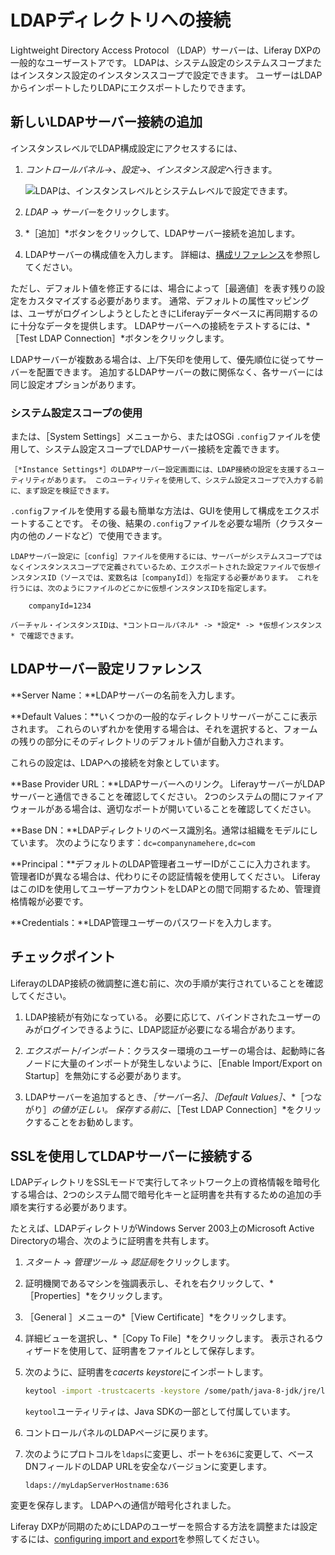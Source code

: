 # LDAPディレクトリへの接続

Lightweight Directory Access Protocol （LDAP）サーバーは、Liferay DXPの一般的なユーザーストアです。 LDAPは、システム設定のシステムスコープまたはインスタンス設定のインスタンススコープで設定できます。 ユーザーはLDAPからインポートしたりLDAPにエクスポートしたりできます。

## 新しいLDAPサーバー接続の追加

インスタンスレベルでLDAP構成設定にアクセスするには、

1. *コントロールパネル&rarr;、設定*&rarr;、*インスタンス設定*へ行きます。

    ![LDAPは、インスタンスレベルとシステムレベルで設定できます。](./connecting-to-an-ldap-directory/images/01.png)

1. *LDAP* &rarr; *サーバー*をクリックします。
1. *［追加］*ボタンをクリックして、LDAPサーバー接続を追加します。
1. LDAPサーバーの構成値を入力します。 詳細は、[構成リファレンス](#ldap-server-configuration-reference)を参照してください。

ただし、デフォルト値を修正するには、場合によって［最適値］を表す残りの設定をカスタマイズする必要があります。 通常、デフォルトの属性マッピングは、ユーザがログインしようとしたときにLiferayデータベースに再同期するのに十分なデータを提供します。 LDAPサーバーへの接続をテストするには、*［Test LDAP Connection］*ボタンをクリックします。

LDAPサーバーが複数ある場合は、上/下矢印を使用して、優先順位に従ってサーバーを配置できます。 追加するLDAPサーバーの数に関係なく、各サーバーには同じ設定オプションがあります。

### システム設定スコープの使用

または、［System Settings］メニューから、またはOSGi `.config`ファイルを使用して、システム設定スコープでLDAPサーバー接続を定義できます。

```{tip}
［*Instance Settings*］のLDAPサーバー設定画面には、LDAP接続の設定を支援するユーティリティがあります。 このユーティリティを使用して、システム設定スコープで入力する前に、まず設定を検証できます。
```

`.config`ファイルを使用する最も簡単な方法は、GUIを使用して構成をエクスポートすることです。 その後、結果の`.config`ファイルを必要な場所（クラスター内の他のノードなど）で使用できます。

```{note}
LDAPサーバー設定に［config］ファイルを使用するには、サーバーがシステムスコープではなくインスタンススコープで定義されているため、エクスポートされた設定ファイルで仮想インスタンスID（ソースでは、変数名は［companyId］）を指定する必要があります。 これを行うには、次のようにファイルのどこかに仮想インスタンスIDを指定します。

    companyId=1234

バーチャル・インスタンスIDは、*コントロールパネル* -> *設定* -> *仮想インスタンス* で確認できます。
```

## LDAPサーバー設定リファレンス

**Server Name：**LDAPサーバーの名前を入力します。

**Default Values：**いくつかの一般的なディレクトリサーバーがここに表示されます。 これらのいずれかを使用する場合は、それを選択すると、フォームの残りの部分にそのディレクトリのデフォルト値が自動入力されます。

これらの設定は、LDAPへの接続を対象としています。

**Base Provider URL：**LDAPサーバーへのリンク。 LiferayサーバーがLDAPサーバーと通信できることを確認してください。 2つのシステムの間にファイアウォールがある場合は、適切なポートが開いていることを確認してください。

**Base DN：**LDAPディレクトリのベース識別名。通常は組織をモデルにしています。 次のようになります：`dc=companynamehere,dc=com`

**Principal：**デフォルトのLDAP管理者ユーザーIDがここに入力されます。 管理者IDが異なる場合は、代わりにその認証情報を使用してください。 LiferayはこのIDを使用してユーザーアカウントをLDAPとの間で同期するため、管理資格情報が必要です。

**Credentials：**LDAP管理ユーザーのパスワードを入力します。

## チェックポイント

LiferayのLDAP接続の微調整に進む前に、次の手順が実行されていることを確認してください。

1. LDAP接続が有効になっている。 必要に応じて、バインドされたユーザーのみがログインできるように、LDAP認証が必要になる場合があります。

1. *エクスポート/インポート*：クラスター環境のユーザーの場合は、起動時に各ノードに大量のインポートが発生しないように、［Enable Import/Export on Startup］を無効にする必要があります。

1. LDAPサーバーを追加するとき、*［サーバー名］*、*［Default Values］*、*［つながり］*の値が正しい。 保存する前に、*［Test LDAP Connection］*をクリックすることをお勧めします。

## SSLを使用してLDAPサーバーに接続する

LDAPディレクトリをSSLモードで実行してネットワーク上の資格情報を暗号化する場合は、2つのシステム間で暗号化キーと証明書を共有するための追加の手順を実行する必要があります。

たとえば、LDAPディレクトリがWindows Server 2003上のMicrosoft Active Directoryの場合、次のように証明書を共有します。

1. *スタート* &rarr; *管理ツール* &rarr; *認証局*をクリックします。

1. 証明機関であるマシンを強調表示し、それを右クリックして、*［Properties］*をクリックします。

1. ［General ］メニューの*［View Certificate］*をクリックします。

1. 詳細ビューを選択し、*［Copy To File］*をクリックします。 表示されるウィザードを使用して、証明書をファイルとして保存します。

1. 次のように、証明書を*cacerts keystore*にインポートします。

    ```bash
    keytool -import -trustcacerts -keystore /some/path/java-8-jdk/jre/lib/security/cacerts -storepass changeit -noprompt -alias MyRootCA -file /some/path/MyRootCA.cer
    ```

    `keytool`ユーティリティは、Java SDKの一部として付属しています。

1. コントロールパネルのLDAPページに戻ります。

1. 次のようにプロトコルを`ldaps`に変更し、ポートを`636`に変更して、ベースDNフィールドのLDAP URLを安全なバージョンに変更します。

    ```
    ldaps://myLdapServerHostname:636
    ```

変更を保存します。 LDAPへの通信が暗号化されました。

Liferay DXPが同期のためにLDAPのユーザーを照合する方法を調整または設定するには、[configuring import and export](./configuring-user-import-and-export.md)を参照してください。
